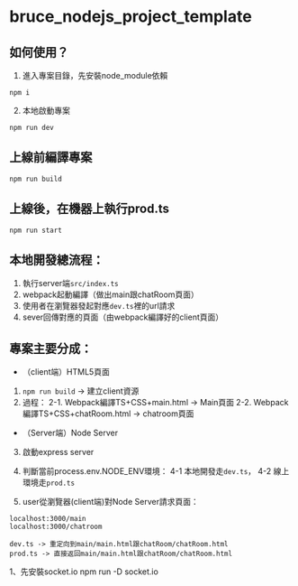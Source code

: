 # bruce_nodejs_project_template

## 如何使用？

1. 進入專案目錄，先安裝node_module依賴

```
npm i
```

2. 本地啟動專案

```
npm run dev
```

## 上線前編譯專案

```
npm run build
```

## 上線後，在機器上執行prod.ts

```
npm run start
```

## 本地開發總流程：
1. 執行server端`src/index.ts`
2. webpack起動編譯（做出main跟chatRoom頁面）
3. 使用者在瀏覽器發起對應`dev.ts`裡的url請求
4. sever回傳對應的頁面（由webpack編譯好的client頁面）


## 專案主要分成：

- （client端）HTML5頁面
1. `npm run build` -> 建立client資源
2. 過程：
    2-1. Webpack編譯TS+CSS+main.html -> Main頁面
    2-2. Webpack編譯TS+CSS+chatRoom.html -> chatroom頁面

- （Server端）Node Server
3. 啟動express server
4. 判斷當前process.env.NODE_ENV環境：
    4-1 本地開發走`dev.ts`，
    4-2 線上環境走`prod.ts`

5. user從瀏覽器(client端)對Node Server請求頁面：
```
localhost:3000/main
localhost:3000/chatroom

dev.ts -> 重定向到main/main.html跟chatRoom/chatRoom.html
prod.ts -> 直接返回main/main.html跟chatRoom/chatRoom.html

```

1、先安裝socket.io
npm run -D socket.io